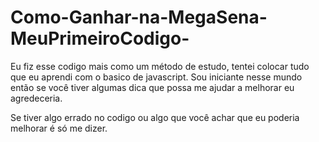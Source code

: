 # Como-Ganhar-na-MegaSena-MeuPrimeiroCodigo-
Eu fiz esse codigo mais como um método de estudo, tentei colocar tudo que eu aprendi com o basico de javascript. Sou iniciante nesse mundo então se você tiver algumas dica que possa me ajudar a melhorar eu agredeceria. 

Se tiver algo errado no codigo ou algo que você achar que eu poderia melhorar é só me dizer. 
